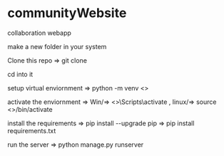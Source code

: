 # communityWebsite
collaboration webapp

make a new folder in your system 

Clone this repo => git clone <url>
  
cd into it

setup virtual enviornment => python -m venv <<name>>
  
activate the enviornment => Win/=> <<name>>\Scripts\activate , linux/=> source <<name>>/bin/activate
  
install the requirements => pip install --upgrade pip
                         => pip install requirements.txt
 
run the server => python manage.py runserver
